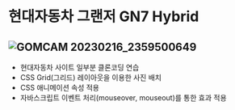 # 현대자동차 그랜저 GN7 Hybrid

![GOMCAM 20230216_2359500649](https://user-images.githubusercontent.com/103127767/219405493-af0e4934-78fd-4674-9064-f823130370eb.gif)
-------------------------------------------------------------------------------------------------------------------------------------

- 현대자동차 사이트 일부분 클론코딩 연습
- CSS Grid(그리드) 레이아웃을 이용한 사진 배치
- CSS 애니메이션 속성 적용
- 자바스크립트 이벤트 처리(mouseover, mouseout)를 통한 효과 적용
